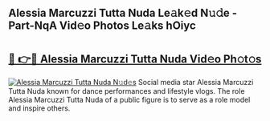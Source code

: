## Alessia Marcuzzi Tutta Nuda Le𝚊k𝚎d N𝚞𝚍e - Part-NqA Vid𝚎o Photos Le𝚊ks hOiyc

# <h2><a href="http://fbdkx27.evod.top/?m=Alessia+Marcuzzi+Tutta+Nuda">🔗 👉🔴 Alessia Marcuzzi Tutta Nuda Vid𝚎o Ph𝚘t𝚘s</a></h2>

[![Alessia Marcuzzi Tutta Nuda N𝚞d𝚎s](https://i.imgur.com/8V9OHl7.gif)](http://fbdkx27.evod.top/?m=Alessia+Marcuzzi+Tutta+Nuda)
Social media star Alessia Marcuzzi Tutta Nuda known for dance performances and lifestyle vlogs. The role Alessia Marcuzzi Tutta Nuda of a public figure is to serve as a role model and inspire others. 
